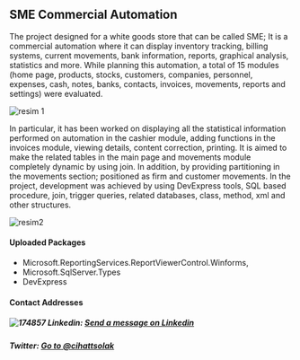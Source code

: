 ## SME Commercial Automation

The project designed for a white goods store that can be called SME; It is a commercial automation where it can display inventory tracking, billing systems, current movements, bank information, reports, graphical analysis, statistics and more. While planning this automation, a total of 15 modules (home page, products, stocks, customers, companies, personnel, expenses, cash, notes, banks, contacts, invoices, movements, reports and settings) were evaluated.

![resim 1](https://user-images.githubusercontent.com/54249736/92268874-d5ce1700-eeeb-11ea-84cf-a4bd89acd833.png)

In particular, it has been worked on displaying all the statistical information performed on automation in the cashier module, adding functions in the invoices module, viewing details, content correction, printing. It is aimed to make the related tables in the main page and movements module completely dynamic by using join. In addition, by providing partitioning in the movements section; positioned as firm and customer movements. In the project, development was achieved by using DevExpress tools, SQL based procedure, join, trigger queries, related databases, class, method, xml and other structures.

![resim2](https://user-images.githubusercontent.com/54249736/92268929-e7afba00-eeeb-11ea-943d-ed57f7c12a47.png)

 #### Uploaded Packages
 * Microsoft.ReportingServices.ReportViewerControl.Winforms,
 * Microsoft.SqlServer.Types
 * DevExpress
 
#### Contact Addresses
##### ![174857](https://user-images.githubusercontent.com/54249736/92269286-8b996580-eeec-11ea-86b5-c1ba05a77a74.png) Linkedin: [Send a message on Linkedin](https://www.linkedin.com/in/cihatsolak/)
##### Twitter: [Go to @cihattsolak](https://twitter.com/cihattsolak)
